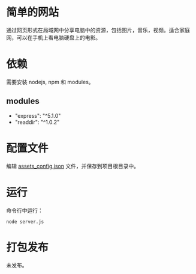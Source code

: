 # 简单的网站

通过网页形式在局域网中分享电脑中的资源，包括图片，音乐，视频。适合家庭网，可以在手机上看电脑硬盘上的电影。  

# 依赖

需要安装 nodejs, npm 和 modules。

## modules

* "express": "^5.1.0"
* "readdir": "^1.0.2"

# 配置文件

编辑 [assets_config.json](assets_config.json) 文件，并保存到项目根目录中。

# 运行

命令行中运行：

    node server.js

# 打包发布

未发布。